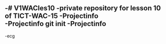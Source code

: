 -# V1WACles10
 -private repository for lesson 10 of TICT-WAC-15
 -Projectinfo  
 -Projectinfo  git init 
 -Projectinfo  
 -
 -ecg
